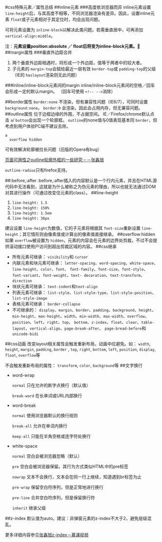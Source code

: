 #css特殊元素／属性总结
##inline元素
###高度依浏览器而异
inline元素设置 `line-height`后，与其高度不相等，不同浏览器渲染有差异。因此，设置inline元素 `float`或子元素相对于其定位时，均会出现问题。

可将元素设置为 `inline-block`以解决此类问题。若需垂直居中，可再添加 `vertical-align:middle`。

注：**元素设置position:absolute ／ float后将变为inline-block元素。**
##margin属性
###垂直外边距合并
1. 两个垂直外边距相遇时，将形成一个外边距，值等于两者中的较大者。
2. 子元素的 `margin-top`会赋给最近一层有效 `border-top`或 `padding-top`的父级（IE的 `haslayout`渲染则无此问题）

###inline/inline-block元素间的margin
inline/inline-block元素间的空格／回车会形成一定的默认margin。
（回车可使用 `<!-- -->`消除）

##border属性
`border:none` 不渲染，但有兼容性问题（IE6/7），可同时设置`background:none`。
`border:0` 会渲染，因此会占用内存，但无兼容问题。
##outline属性
位于边框边缘的外围，不占据空间。
IE／Firefox/chrome默认点击 `a`/ `button`会出现一个轮廓框。 
 `outline`的none值与0值表现基本同 `border`，但考虑到用户体验PC端不建议去除。

```
a
  overflow hidden
```
可有效解决轮廓被拉长问题（旧版的Opera有bug）

[页面可用性之outline轮廓外框的一些研究－－张鑫旭](http://www.zhangxinxu.com/wordpress/2010/01/页面可用性之outline轮廓外框的一些研究/)

`outline-radius`只有firefox支持。

##:before,:after
:before,:after插入的内容默认是一个行内元素，并且在HTML源代码中无法看到，这就是为什么被称之为伪元素的理由，所以也就无法通过DOM对其进行操作（可通过改变住元素的class）。
##line-height
1. `line-height: 1.5`
2. `line-height: 150%`
3. `line-height: 1.5em`
4. `line-height: 36px`

建议设置 `line-height`为数值，它的子元素将根据其 `font-size`重新设置 `line-height`；其它情形则由像素值或计算出的像素值直接继承。
##overflow:hidden
如果 `overflow`被设置为 `hidden`，元素的内容会在元素的边界处剪裁，不过不会提供滚动接口使用户访问到超出剪裁区域的内容。
##css继承
- 所有元素可继承： `visibility`和 `cursor`
- 内联元素和块元素可继承： `letter-spacing`、`word-spacing`、`white-space`、`line-height`、`color`、`font`、 `font-family`、`font-size`、`font-style`、`font-variant`、`font-weight`、`text- decoration`、`text-transform`、`direction`
- 块状元素可继承： `text-indent`和`text-align`
- 列表元素可继承： `list-style`、`list-style-type`、`list-style-position`、`list-style-image`
- 表格元素可继承： `border-collapse`
- 不可继承的： `display`、`margin`、`border`、`padding`、`background`、`height`、`min-height`、`max-height`、`width`、`min-width`、`max-width`、`overflow`、`position`、`left`、`right`、`top`、 `bottom`、`z-index`、`float`、`clear`、`table-layout`、`vertical-align`、`page-break-after`、 `page-bread-before`和`unicode-bidi`

##css动画
改变layout相关属性会触发重新布局，动画中应避免。如：
 `width`, `height`, `margin`, `padding`, `border` , `top`, `right`, `bottom`, `left`, `position`, `display`, `float`, `overflow`等

不会触发重新布局的属性： `transform`, `color`, `background`等
##文字换行
- word-wrap

	`normal` 只在允许的断字点换行（默认值）
	
	`break-word` 在长单词或URL内部换行
- word-break

	`normal` 使用浏览器默认的换行规则
	
	`break-all` 允许在单词内换行
	
	`keep-all` 只能在半角空格或连字符处换行
- white-space

	`normal` 空白会被浏览器忽略（默认）
	
	`pre` 空白会被浏览器保留。其行为方式类似HTML中的pre标签
	
	`nowrap` 文本不会换行，文本会在同一行上继续，知道遇到br标签为止
	
	`pre-wrap` 保留空白符序列，但是正常地进行换行
	
	`pre-line` 合并空白符序列，但是保留换行符
	
	`inherit` 继承父级
	
##z-index
默认值为auto。建议：非弹窗元素的z-index不大于2，避免层级混乱。

 更多详细内容参见[张鑫旭z-index－慕课视频](http://www.imooc.com/learn/643)
	



